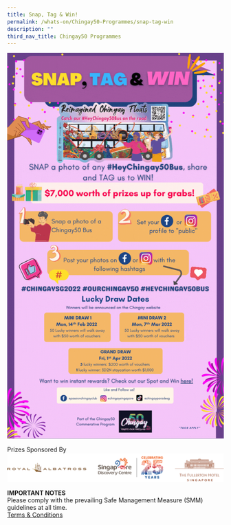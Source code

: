 ```yaml
---
title: Snap, Tag & Win!
permalink: /whats-on/Chingay50-Programmes/snap-tag-win
description: ""
third_nav_title: Chingay50 Programmes
---
```


![snap-tag-win](/images/snap-tag-win.gif)

Prizes Sponsored By
![sponsors](/images/spot-win-sponsors.png)

**IMPORTANT NOTES**<br>
Please comply with the prevailing Safe Management Measure (SMM) guidelines at all time.<br>
[Terms & Conditions](/files/whats-on/snap-tag-and-win-terms-and-conditions_25jan22.pdf)